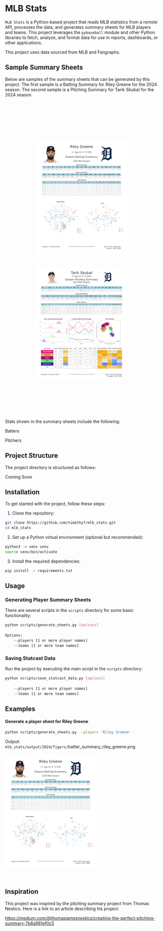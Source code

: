 

# MLB Stats

`MLB Stats` is a Python-based project that reads MLB statistics from a remote API, processes the data, and generates summary sheets for MLB players and teams. This project leverages the `pybaseball` module and other Python libraries to fetch, analyze, and format data for use in reports, dashboards, or other applications.

This project uses data sourced from MLB and Fangraphs.

## Sample Summary Sheets
Below are samples of the summary sheets that can be generated by this project. The first sample is a Batting Summary for Riley Greene for the 2024 season. The second sample is a Pitching Summary for Tarik Skubal for the 2024 season.

<div id="user-content-toc">
<h1 align="center" style="padding:100px">
<img src="docs/images/batter_summary_riley_greene.png?sanitize=true" alt="Riley Greene Batter Sheet" width="300" />
&nbsp;&nbsp;&nbsp;&nbsp;&nbsp;&nbsp;&nbsp;&nbsp;&nbsp;&nbsp;&nbsp;&nbsp;&nbsp;&nbsp;&nbsp;&nbsp;
<img src="docs/images/pitcher_summary_tarik_skubal.png?sanitize=true" alt="Tarik Skubal Pitcher Sheet" width="300"/>
</h1>

Stats shown in the summary sheets include the following:

Batters

Pitchers

</div>

## Project Structure

  

The project directory is structured as follows:

Coming Soon

  
  

## Installation


To get started with the project, follow these steps:

1. Clone the repository:

```bash
git clone https://github.com/timothyf/mlb_stats.git
cd mlb_stats
```

2. Set up a Python virtual environment (optional but recommended):
```bash
python3 -m venv venv
source venv/bin/activate
```

3. Install the required dependencies:

```bash
pip install -r requirements.txt
```

## Usage

### Generating Player Summary Sheets
There are several scripts in the `scripts` directory for some basic functionality:
```bash
python scripts/generate_sheets.py [options]

Options:
    --players [1 or more player names]
    --teams [1 or more team names]
```

### Saving Statcast Data
Run the project by executing the main script in the `scripts` directory:
```bash
python scripts/save_statcast_data.py [options]

    --players [1 or more player names]
    --teams [1 or more team names]
```

## Examples
#### Generate a player sheet for Riley Greene
```bash
python scripts/generate_sheets.py --players 'Riley Greene'
```
Output:<br/>
`mlb_stats/output/2024/Tigers/`batter_summary_riley_greene.png<br/><br/>
<img src="docs/images/batter_summary_riley_greene.png?sanitize=true" alt="Riley Greene Batter Sheet" width="300" />

<br/>

## Inspiration

This project was inspired by the pitching summary project from Thomas Nestico. Here is a link to an article describing his project:

https://medium.com/@thomasjamesnestico/creating-the-perfect-pitching-summary-7b8a981ef0c5

